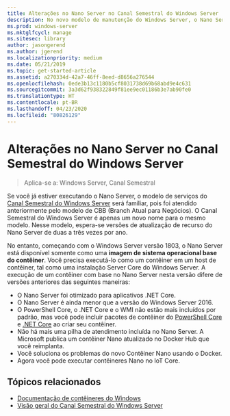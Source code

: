 ```yaml
---
title: Alterações no Nano Server no Canal Semestral do Windows Server
description: No novo modelo de manutenção do Windows Server, o Nano Server é um contêiner apenas do sistema operacional, com algumas alterações de recurso.
ms.prod: windows-server
ms.mktglfcycl: manage
ms.sitesec: library
author: jasongerend
ms.author: jgerend
ms.localizationpriority: medium
ms.date: 05/21/2019
ms.topic: get-started-article
ms.assetid: a270334d-42a7-46ff-8eed-d8656a276544
ms.openlocfilehash: 0ede3b13c1180b5cf8031738d69b68abd9e4c631
ms.sourcegitcommit: 3a3d62f938322849f81ee9ec01186b3e7ab90fe0
ms.translationtype: HT
ms.contentlocale: pt-BR
ms.lasthandoff: 04/23/2020
ms.locfileid: "80826129"
---
```

# <a name="changes-to-nano-server-in-windows-server-semi-annual-channel"></a>Alterações no Nano Server no Canal Semestral do Windows Server

>Aplica-se a: Windows Server, Canal Semestral

Se você já estiver executando o Nano Server, o modelo de serviços do [Canal Semestral do Windows Server](../get-started-19/servicing-channels-19.md) será familiar, pois foi atendido anteriormente pelo modelo de CBB (Branch Atual para Negócios). O Canal Semestral do Windows Server é apenas um novo nome para o mesmo modelo. Nesse modelo, espera-se versões de atualização de recurso do Nano Server de duas a três vezes por ano.

No entanto, começando com o Windows Server versão 1803, o Nano Server está disponível somente como uma **imagem de sistema operacional base do contêiner**. Você precisa executá-lo como um contêiner em um host de contêiner, tal como uma instalação Server Core do Windows Server. A execução de um contêiner com base no Nano Server nesta versão difere de versões anteriores das seguintes maneiras:

- O Nano Server foi otimizado para aplicativos .NET Core.
- O Nano Server é ainda menor que a versão do Windows Server 2016.
- O PowerShell Core, o .NET Core e o WMI não estão mais incluídos por padrão, mas você pode incluir pacotes de contêiner do [PowerShell Core](https://hub.docker.com/r/microsoft/powershell/) e [.NET Core](https://hub.docker.com/r/microsoft/dotnet/) ao criar seu contêiner.
- Não há mais uma pilha de atendimento incluída no Nano Server. A Microsoft publica um contêiner Nano atualizado no Docker Hub que você reimplanta.
- Você soluciona os problemas do novo Contêiner Nano usando o Docker.
- Agora você pode executar contêineres Nano no IoT Core.

## <a name="related-topics"></a>Tópicos relacionados

- [Documentação de contêineres do Windows](https://aka.ms/windowscontainers)
- [Visão geral do Canal Semestral do Windows Server](../get-started-19/servicing-channels-19.md)
